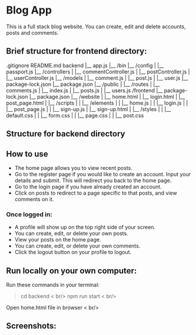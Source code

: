 # Blog App
This is a full stack blog website. You can create, edit and delete accounts, posts and comments. 

## Brief structure for frontend directory:

.gitignore
README.md
backend
   |__ app.js
   |__ /bin
   |__ /config
   |   |__ passport.js
   |__ /controllers
   |   |__ commentController.js
   |   |__ postController.js
   |   |__ userController.js
   |__ /models
   |   |__ comment.js
   |   |__ post.js
   |   |__ user.js
   |__ package-lock.json
   |__ package.json
   |__ /public
   |
   |__ /routes
   |   |__ comments.js
   |   |__ index.js
   |   |__ posts.js
   |   |__ users.js
/frontend
   |__ package-lock.json
   |__ package.json
   |__ /website
   |   |__ home.html
   |   |__ login.html
   |   |__ post_page.html
   |   |__ /scripts
   |   |   |__ /elements
   |   |   |__ home.js
   |   |   |__ login.js
   |   |   |__ post_page.js
   |   |   |__ sign-up.js
   |   |__ sign-up.html
   |   |__ /styles
   |   |   |__ default.css
   |   |   |__ form.css
   |   |   |__ page.css
   |   |   |__ post.css

## Structure for backend directory

## How to use
- The home page allows you to view recent posts.
- Go to the register page if you would like to create an account. Input your details and submit. This will redirect you back to the home page.
- Go to the login page if you have already created an account.
- Click on posts to redirect to a page specific to that posts, and view comments on it.

### Once logged in:
- A profile will show up on the top right side of your screen.
- You can create, edit, or delete your own posts.
- View your posts on the home page.
- You can create, edit, or delete your own comments.
- Click the logout button on your profile to logout.

## Run locally on your own computer:

Run these commands in your terminal:
> cd backend < br/>
> npm run start < br/>

Open home.html file in browser < br/>

## Screenshots:


